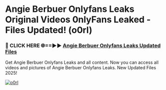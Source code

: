 # Angie Berbuer Onlyfans Leaks Original Videos 0nlyFans Leaked - Files Updated! (o0rl)

<h3>🔴 CLICK HERE 🌐==►► <a href="https://tinyurl.com/2jnfzry5" rel="nofollow">Angie Berbuer Onlyfans Leaks Updated Files</a></h3>

Get Angie Berbuer Onlyfans Leaks and all content. Now you can access all videos and pictures of Angie Berbuer Onlyfans Leaks. New Updated Files 2025!

[![o0rl](https://i.imgur.com/GyGTBgg.gif)](https://tinyurl.com/2jnfzry5)
